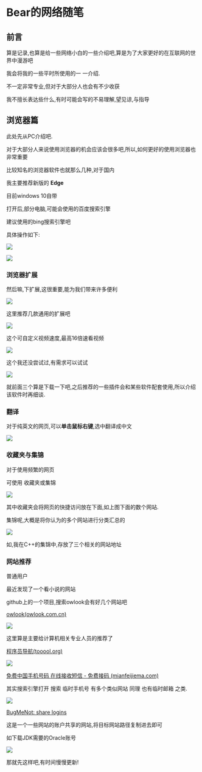 # Bear的网络随笔

## 前言

算是记录,也算是给一些网络小白的一些介绍吧,算是为了大家更好的在互联网的世界中漫游吧

我会将我的一些平时所使用的一 一介绍.

不一定非常专业,但对于大部分人也会有不少收获

我不擅长表达些什么,有时可能会写的不易理解,望见谅,与指导

## 浏览器篇

此处先从PC介绍吧.

对于大部分人来说使用浏览器的机会应该会很多吧,所以,如何更好的使用浏览器也非常重要

比较知名的浏览器软件也就那么几种,对于国内

我主要推荐新版的     **Edge**

目前windows 10自带

打开后,部分电脑,可能会使用的百度搜索引擎

建议使用的bing搜索引擎吧

具体操作如下:

![](./img/随笔-浏览器1.png)

![](./img/随笔-浏览器2.png)

### 浏览器扩展 

然后嘛,下扩展,这很重要,能为我们带来许多便利

![](./img/随笔-浏览器3.png)

这里推荐几款通用的扩展吧

![](./img/随笔-浏览器-扩展1.png)

这个可自定义视频速度,最高16倍速看视频

![](./img/随笔-浏览器-扩展2.png)

这个我还没尝试过,有需求可以试试

![](./img/随笔-浏览器-扩展3.png)

就前面三个算是下载一下吧,之后推荐的一些插件会和某些软件配套使用,所以介绍该软件时再细谈.

### 翻译

对于纯英文的网页,可以**单击鼠标右键**,选中翻译成中文

![](./img/随笔-浏览器-翻译.png)

### 收藏夹与集锦

对于使用频繁的网页

可使用 收藏夹或集锦

![](./img/随笔-浏览器-收藏夹.png)

其中收藏夹会将网页的快捷访问放在下面,如上图下面的数个网站.

集锦呢,大概是将你认为的多个网站进行分类汇总的

![](./img/随笔-浏览器-集锦.png)

如,我在C++的集锦中,存放了三个相关的网站地址

### 网站推荐

普通用户

最近发现了一个看小说的网站

github上的一个项目,搜索owlook会有好几个网站吧

[owlook(owlook.com.cn)](https://www.owlook.com.cn/)

![](./img/随笔-浏览器-网站4.png)

这里算是主要给计算机相关专业人员的推荐了

[程序员导航(tooool.org)](http://tooool.org/)

![](./img/随笔-浏览器-网站.png)

[免费中国手机号码 在线接收短信 - 免费接码 (mianfeijiema.com)](https://mianfeijiema.com/sms/8616517525571)

其实搜索引擎打开     搜索 临时手机号   有多个类似网站   同理   也有临时邮箱 之类.

![](./img/随笔-浏览器-网站2.png)

[BugMeNot: share logins](http://bugmenot.com/)

这是一个一些网站的账户共享的网站,将目标网站路径复制进去即可

如下载JDK需要的Oracle账号

![](./img/随笔-浏览器-网站3.png)

那就先这样吧,有时间慢慢更新!

